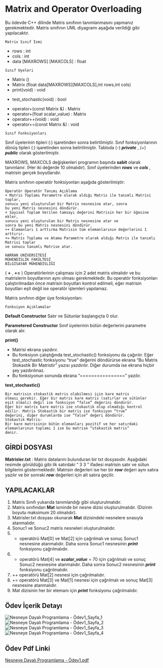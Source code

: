 # Matrix and Operator Overloading
 
Bu ödevde C++ dilinde Matris sınıfının tanımlanmasını yapmanız gerekmektedir.
Matris sınıfının UML diyagramı aşağıda verildiği gibi yapılacaktır.

```
Matrix Sınıf İsmi
```
- rows	:	int
- cols	:	int
- data	[MAXROWS]	[MAXCOLS]	:	float

```
Sınıf Üyeleri
```
+	Matrix	()
+	Matrix	(float	data[MAXROWS][MAXCOLS],int	rows,int	cols)
+	print(void)	:	void

- test_stochastic(void)	:	bool
+	operator+(const	Matrix	&)	:	Matrix
+	operator+(float	scalar_value)	:	Matrix
+	operator++(void)	:	void
+	operator+=(const	Matrix	&)	:	void

```
Sınıf Fonksiyonları
```
Sınıf üyelerinin tipleri (:) işaretinden sonra belirtilmiştir. Sınıf fonksiyonlarının dönüş
tipleri (:) işaretinden sonra belirtilmiştir. Tabloda (-) **_private_** , (+) **_public_** olarak gösterilmiştir.

MAXROWS, MAXCOLS değişkenleri programın başında **sabit** olarak tanımlanır.
(Her iki değerde 10 olmalıdır). Sınıf üyelerinden **_rows_** ve **_cols_** , matrisin gerçek boyutlarıdır.

Matris sınıfının operatör fonksiyonları aşağıda gösterilmiştir:

```
Operatör Operatör Tanımı Açıklama
+ Matris Toplamı Parametre olarak aldığı Matris ile tanımlı Matrisi toplar,
sonucu yeni oluşturulan bir Matris nesnesine atar, sonra
bu yeni Matris nesnesini döndürür.
+ Sayısal Toplam Verilen tamsayı değerini Matrisin her bir öğesine ekler,
sonucu yeni oluşturulan bir Matris nesnesine atar ve
sonra bu yeni Matris nesnesini döndürür.
++ Elemanları 1 arttırma Matrisin tüm elemanlarının değerlerini 1 arttırır.
+= Matris Toplama ve Atama Parametre olarak aldığı Matris ile tanımlı Matrisi toplar
ve sonucu tanımlı Matrise atar.
```
```
HARRAN ÜNİVERSİTESİ
MÜHENDİSLİK FAKÜLTESİ
BİLGİSAYAR MÜHENDİSLİĞİ
```

( **+** , **+=** ) Operatörlerinin çalışması için 2 adet matris olmalıdır ve bu matrislerin boyutlarının
aynı olması gerekmektedir. Bu operatör fonksiyonları çalıştırılmadan önce matrisin boyutları
kontrol edilmeli, eğer matrisin boyutları eşit değil ise operatör işlemleri yapılamaz.

Matris sınıfının diğer üye fonksiyonları:

```
Fonksiyon Açıklamalar
```
**Default Constructor** Satır ve Sütunlar başlangıçta 0 olur.

**Parametered
Constructor**
Sınıf üyelerinin bütün değerlerini parametre olarak alır.

**print()**

- Matrisi ekrana yazdırır.
- Bu fonksiyon çalıştığında test_stochastic() fonksiyonu da
    çağırılır. Eğer test_stochastic fonksiyonu “true” değerini
    döndürürse ekrana “Bu Matris Stokastik Bir Matristir”
    yazısı yazdırılır. Diğer durumda ise ekrana hiçbir şey
    yazdırılmaz.
- Bu fonksiyonun sonunda ekrana “================”
    yazılır.

**test_stochastic()**

```
Bir matrisin stokastik matris olabilmesi için kare matris
olması gerekir. Eğer bir matris kare matris (satırlar ve sütünler
eşit olmalı) değil ise fonksiyon “false” değerini döndürür.
Eğer bir matris kare matris ise stokastik olup olmadığı kontrol
edilir. Matris Stokastik bir matris ise fonksiyon “true”
değerini, diğer durumlarda ise “false” değeri döndürür.
Stokastik Matris:
Bir kare matrisinin bütün elemanları pozitif ve her satırdaki
elemanlarının toplamı 1 ise bu matrise “stokastik matris”
denir.
```

## GİRDİ DOSYASI

**Matrisler.txt** : Matris datalarını bulunduran bir txt dosyasıdır. Aşağıdaki resimde görüldüğü
gibi ilk satırdaki “ 3 3 ” ifadesi matrisin satır ve sütun bilgilerini göstermektedir. Matrisin
değerleri ise her bir **_row_** değeri aynı satıra yazılır ve bir sonraki **_row_** değerleri için alt satıra
geçilir.

## YAPILACAKLAR

1. Matris Sınıfı yukarıda tanımlandığı gibi oluşturulmalıdır.
2. Matris sınıfından **Mat** isminde bir nesne dizisi oluşturulmalıdır. (Dizinin boyutu
    maksimum 20 olmalıdır).
3. Matrisler.txt dosyası okunarak **Mat** dizisindeki nesnelere sırasıyla atanmalıdır.
4. Sonuc1 ve Sonuc2 matris nesneleri oluşturulmalıdır.
5. + operatörü Mat[0] ve Mat[2] için çağrılmalı ve sonuç Sonuc1 nesnesine atanmalıdır.
    Daha sonra Sonuc1 nesnesinin **_print_** fonksiyonu çağrılmalıdır.
6. + operatörü Mat[4] ve **_scalar_value_** = 70 için çağrılmalı ve sonuç Sonuc2 nesnesine
    atanmalıdır. Daha sonra Sonuc2 nesnesinin **_print_** fonksiyonu çağrılmalıdır.
7. ++ operatörü Mat[2] nesnesi için çağrılmalıdır.
8. += operatörü Mat[3] ve Mat[1] nesnesi için çağrılmalı ve sonuç Mat[3] nesnesine
    atanmalıdır.
9. Mat dizisinin her bir elemanı için **_print_** fonksiyonu çağrılmalıdır.

## Ödev İçerik Detayı

![Nesneye Dayalı Programlama - Ödev1_Sayfa_1](https://user-images.githubusercontent.com/50529546/124367517-874eed80-dc60-11eb-9c15-a12da0f28ab4.jpg)
![Nesneye Dayalı Programlama - Ödev1_Sayfa_2](https://user-images.githubusercontent.com/50529546/124367522-8b7b0b00-dc60-11eb-9b07-e5af7534591b.jpg)
![Nesneye Dayalı Programlama - Ödev1_Sayfa_3](https://user-images.githubusercontent.com/50529546/124367523-8c13a180-dc60-11eb-98f0-6d425327923d.jpg)
![Nesneye Dayalı Programlama - Ödev1_Sayfa_4](https://user-images.githubusercontent.com/50529546/124367524-8cac3800-dc60-11eb-8243-51accc4b2e9c.jpg)

## Ödev Pdf Linki

[Nesneye Dayalı Programlama - Ödev1.pdf](https://github.com/bhrcfth42/Matrix-and-Operator-Overloading/files/6759072/Nesneye.Dayali.Programlama.-.Odev1.pdf)
